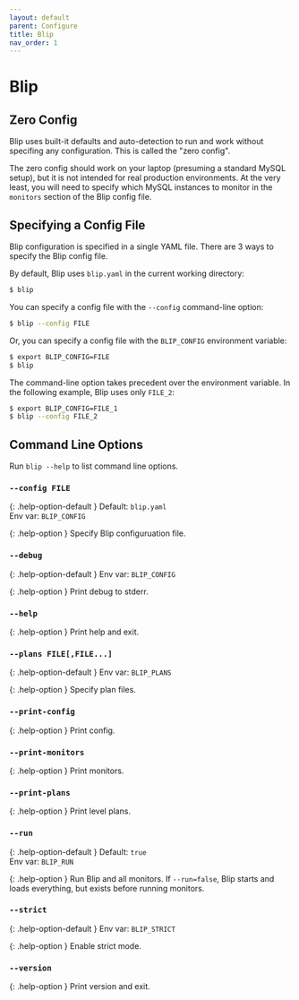 ```yaml
---
layout: default
parent: Configure
title: Blip
nav_order: 1
---
```


# Blip

## Zero Config

Blip uses built-it defaults and auto-detection to run and work without specifing any configuration.
This is called the "zero config".

The zero config should work on your laptop (presuming a standard MySQL setup), but it is not intended for real production environments.
At the very least, you will need to specify which MySQL instances to monitor in the `monitors` section of the Blip config file.

## Specifying a Config File

Blip configuration is specified in a single YAML file.
There are 3 ways to specify the Blip config file.

By default, Blip uses `blip.yaml` in the current working directory:

```sh
$ blip
```

You can specify a config file with the `--config` command-line option:

```sh
$ blip --config FILE
```

Or, you can specify a config file with the `BLIP_CONFIG` environment variable:

```sh
$ export BLIP_CONFIG=FILE
$ blip
```

The command-line option takes precedent over the environment variable.
In the following example, Blip uses only `FILE_2`:

```sh
$ export BLIP_CONFIG=FILE_1
$ blip --config FILE_2
```

## Command Line Options

Run `blip --help` to list command line options.

### `--config FILE`

{: .help-option-default }
Default: `blip.yaml`<br>
Env var: `BLIP_CONFIG`

{: .help-option }
Specify Blip configuruation file.

### `--debug`

{: .help-option-default }
Env var: `BLIP_CONFIG`

{: .help-option }
Print debug to stderr.

### `--help`

{: .help-option }
Print help and exit.

### `--plans FILE[,FILE...]`

{: .help-option-default }
Env var: `BLIP_PLANS`

{: .help-option }
Specify plan files.

### `--print-config`

{: .help-option }
Print config.

### `--print-monitors`

{: .help-option }
Print monitors.

### `--print-plans`

{: .help-option }
Print level plans.

### `--run`

{: .help-option-default }
Default: `true`<br>
Env var: `BLIP_RUN`

{: .help-option }
Run Blip and all monitors.
If `--run=false`, Blip starts and loads everything, but exists before running monitors.

### `--strict`

{: .help-option-default }
Env var: `BLIP_STRICT`

{: .help-option }
Enable strict mode.

### `--version`

{: .help-option }
Print version and exit.
